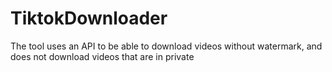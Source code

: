 # TiktokDownloader
The tool uses an API to be able to download videos without watermark, and does not download videos that are in private
